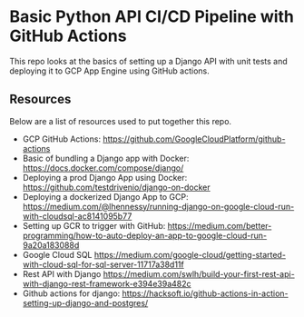 # Basic Python API CI/CD Pipeline with GitHub Actions

This repo looks at the basics of setting up a Django API with unit tests and deploying it to GCP App Engine using GitHub actions.


## Resources

Below are a list of resources used to put together this repo.

+ GCP GitHub Actions: https://github.com/GoogleCloudPlatform/github-actions
+ Basic of bundling a Django app with Docker: https://docs.docker.com/compose/django/
+ Deploying a prod Django App using Docker: https://github.com/testdrivenio/django-on-docker
+ Deploying a dockerized Django App to GCP: https://medium.com/@lhennessy/running-django-on-google-cloud-run-with-cloudsql-ac8141095b77
+ Setting up GCR to trigger with GitHub: https://medium.com/better-programming/how-to-auto-deploy-an-app-to-google-cloud-run-9a20a183088d
+ Google Cloud SQL https://medium.com/google-cloud/getting-started-with-cloud-sql-for-sql-server-11717a38d11f
+ Rest API with Django https://medium.com/swlh/build-your-first-rest-api-with-django-rest-framework-e394e39a482c
+ Github actions for django: https://hacksoft.io/github-actions-in-action-setting-up-django-and-postgres/